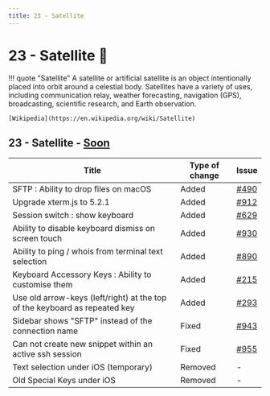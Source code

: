 ```yaml
---
title: 23 - Satellite
---
```

# 23 - Satellite :satellite:
!!! quote "Satellite"
    A satellite or artificial satellite is an object intentionally placed into orbit around a celestial body. Satellites have a variety of uses, including communication relay, weather forecasting, navigation (GPS), broadcasting, scientific research, and Earth observation.

    [Wikipedia](https://en.wikipedia.org/wiki/Satellite)

## 23 - Satellite - [Soon](https://webssh.net/documentation/becoming-external-tester/)

| Title | Type of change | Issue |
| --- | --- | --- |
| SFTP : Ability to drop files on macOS | Added | [#490](https://github.com/isontheline/pro.webssh.net/issues/490) |
| Upgrade xterm.js to 5.2.1 | Added | [#912](https://github.com/isontheline/pro.webssh.net/issues/912) |
| Session switch : show keyboard | Added | [#629](https://github.com/isontheline/pro.webssh.net/issues/629) |
| Ability to disable keyboard dismiss on screen touch | Added | [#930](https://github.com/isontheline/pro.webssh.net/issues/930) |
| Ability to ping / whois from terminal text selection | Added | [#890](https://github.com/isontheline/pro.webssh.net/issues/890) |
| Keyboard Accessory Keys : Ability to customise them | Added | [#215](https://github.com/isontheline/pro.webssh.net/issues/215) |
| Use old arrow-keys (left/right) at the top of the keyboard as repeated key | Added | [#293](https://github.com/isontheline/pro.webssh.net/issues/293) |
| Sidebar shows "SFTP" instead of the connection name | Fixed | [#943](https://github.com/isontheline/pro.webssh.net/issues/943) |
| Can not create new snippet within an active ssh session | Fixed | [#955](https://github.com/isontheline/pro.webssh.net/issues/955) |
| Text selection under iOS (temporary) | Removed | - |
| Old Special Keys under iOS | Removed | - |